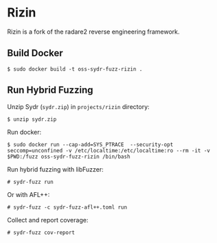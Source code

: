 # Rizin

Rizin is a fork of the radare2 reverse engineering framework.

## Build Docker

    $ sudo docker build -t oss-sydr-fuzz-rizin .

## Run Hybrid Fuzzing

Unzip Sydr (`sydr.zip`) in `projects/rizin` directory:

    $ unzip sydr.zip

Run docker:

    $ sudo docker run --cap-add=SYS_PTRACE  --security-opt seccomp=unconfined -v /etc/localtime:/etc/localtime:ro --rm -it -v $PWD:/fuzz oss-sydr-fuzz-rizin /bin/bash

Run hybrid fuzzing with libFuzzer:

    # sydr-fuzz run

Or with AFL++:

    # sydr-fuzz -c sydr-fuzz-afl++.toml run

Collect and report coverage:

    # sydr-fuzz cov-report
